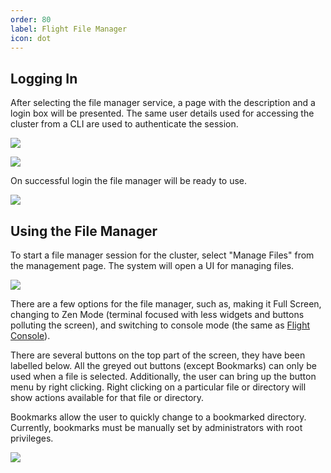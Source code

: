```yaml
---
order: 80
label: Flight File Manager
icon: dot
---
```


## Logging In

After selecting the file manager service, a page with the description and a login box will be presented. The same user details used for accessing the cluster from a CLI are used to authenticate the session.

![](/images/flight_web_filemanager_login.png)

![](/images/flight_web_login.png)

On successful login the file manager will be ready to use.

![](/images/flight_web_filemanager_ready.png)

## Using the File Manager

To start a file manager session for the cluster, select "Manage Files" from the management page. The system will open a UI for managing files.

![](/images/flight_web_filemanager_files.png)

There are a few options for the file manager, such as, making it Full Screen, changing to Zen Mode (terminal focused with less widgets and buttons polluting the screen), and switching to console mode (the same as [Flight Console](/hpc_environment_usage/flight_web_suite/flight_console/#flight-console)).

There are several buttons on the top part of the screen, they have been labelled below. All the greyed out buttons (except Bookmarks) can only be used when a file is selected. Additionally, the user can bring up the button menu by right clicking. Right clicking on a particular file or directory will show actions available for that file or directory.

Bookmarks allow the user to quickly change to a bookmarked directory. Currently, bookmarks must be manually set by administrators with root privileges. 


![](/images/flight_web_filemanager_buttons.png)